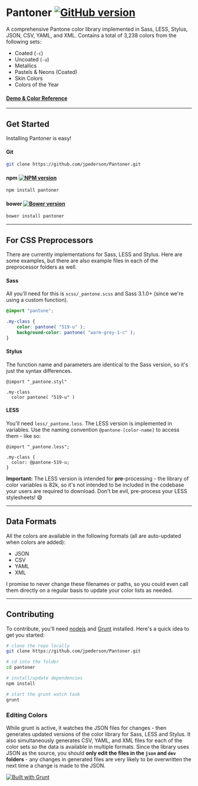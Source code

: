# Pantoner [![GitHub version](https://badge.fury.io/gh/jpederson%2Fpantoner.svg)](http://github.com/jpederson/Pantoner)

A comprehensive Pantone color library implemented in Sass, LESS, Stylus, JSON, CSV, YAML, and XML. Contains a total of 3,238 colors from the following sets:

- Coated (`-c`)
- Uncoated (`-u`)
- Metallics
- Pastels & Neons (Coated)
- Skin Colors
- Colors of the Year

#### [Demo & Color Reference](http://jpederson.github.io/Pantoner)

*****


## Get Started

Installing Pantoner is easy!

#### Git

```sh
git clone https://github.com/jpederson/Pantoner.git
```

#### npm [![NPM version](https://badge.fury.io/js/pantoner.svg)](http://badge.fury.io/js/pantoner) 

```sh
npm install pantoner
```

#### bower [![Bower version](https://badge.fury.io/bo/pantoner.svg)](http://badge.fury.io/bo/pantoner)

```sh
bower install pantoner
```

*****


## For CSS Preprocessors

There are currently implementations for Sass, LESS and Stylus. Here are some examples, but there are also example files in each of the preprocessor folders as well.


#### Sass

All you'll need for this is `scss/_pantone.scss` and Sass 3.1.0+ (since we're using a custom function).

```scss
@import "pantone";

.my-class {
	color: pantone( "519-u" );
	background-color: pantone( "warm-grey-1-c" );
}
```


#### Stylus

The function name and parameters are identical to the Sass version, so it's just the syntax differences.

```styl
@import "_pantone.styl"

.my-class
  color pantone( "519-u" )
```


#### LESS

You'll need `less/_pantone.less`. The LESS version is implemented in variables. Use the naming convention `@pantone-[color-name]` to access them - like so:

```less
@import "_pantone.less";

.my-class {
  color: @pantone-519-u;
}
```

**Important:** The LESS version is intended for **pre**-processing - the library of color variables is 82k, so it's not intended to be included in the codebase your users are required to download. Don't be evil, pre-process your LESS stylesheets! :smile:

*****


## Data Formats

All the colors are available in the following formats (all are auto-updated when colors are added): 

- JSON
- CSV
- YAML
- XML

I promise to never change these filenames or paths, so you could even call them directly on a regular basis to update your color lists as needed.

*****


## Contributing

To contribute, you'll need [nodejs](http://nodejs.org/) and [Grunt](http://gruntjs.com/) installed. Here's a quick idea to get you started:

```sh
# clone the repo locally
git clone https://github.com/jpederson/Pantoner.git

# cd into the folder
cd pantoner

# install/update dependencies
npm install

# start the grunt watch task
grunt
```

### Editing Colors

While grunt is active, it watches the JSON files for changes - then generates updated versions of the color library for Sass, LESS and Stylus. It also simultaneously generates CSV, YAML, and XML files for each of the color sets so the data is available in multiple formats. Since the library uses JSON as the source, you should **only edit the files in the `json` and `dev` folders** - any changes in generated files are very likely to be overwritten the next time a change is made to the JSON.

[![Built with Grunt](https://cdn.gruntjs.com/builtwith.png)](http://gruntjs.com/)
